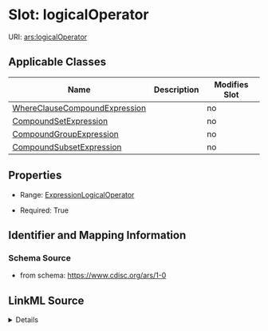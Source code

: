 # Slot: logicalOperator

URI: [ars:logicalOperator](https://www.cdisc.org/ars/1-0logicalOperator)



<!-- no inheritance hierarchy -->




## Applicable Classes

| Name | Description | Modifies Slot |
| --- | --- | --- |
[WhereClauseCompoundExpression](WhereClauseCompoundExpression.md) |  |  no  |
[CompoundSetExpression](CompoundSetExpression.md) |  |  no  |
[CompoundGroupExpression](CompoundGroupExpression.md) |  |  no  |
[CompoundSubsetExpression](CompoundSubsetExpression.md) |  |  no  |







## Properties

* Range: [ExpressionLogicalOperator](ExpressionLogicalOperator.md)

* Required: True





## Identifier and Mapping Information







### Schema Source


* from schema: https://www.cdisc.org/ars/1-0




## LinkML Source

<details>
```yaml
name: logicalOperator
from_schema: https://www.cdisc.org/ars/1-0
rank: 1000
alias: logicalOperator
domain_of:
- WhereClauseCompoundExpression
range: ExpressionLogicalOperator
required: true

```
</details>